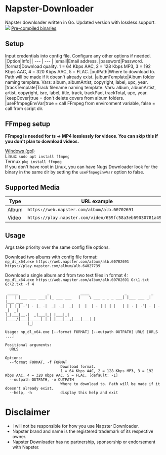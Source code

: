 # Napster-Downloader
Napster downloader written in Go.
Updated version with lossless support.
![](https://i.imgur.com/O7MSizK.png)
[Pre-compiled binaries](https://github.com/Sorrow446/Napster-Downloader/releases/latest)

## Setup
Input credentials into config file.
Configure any other options if needed.
|Option|Info|
| --- | --- |
|email|Email address.
|password|Password.
|format|Download quality. 1 = 64 Kbps AAC, 2 = 128 Kbps MP3, 3 = 192 Kbps AAC, 4 = 320 Kbps AAC, 5 = FLAC.
|outPath|Where to download to. Path will be made if it doesn't already exist.
|albumTemplate|Album folder naming template. Vars: album, albumArtist, copyright, label, upc, year.
|trackTemplate|Track filename naming template. Vars: album, albumArtist, artist, copyright, isrc, label, title, track, trackPad, trackTotal, upc, year.
|keepCover|true = don't delete covers from album folders.
|useFfmpegEnvVar|true = call FFmpeg from environment variable, false = call from script dir.

## FFmpeg setup
**FFmpeg is needed for ts -> MP4 losslessly for videos. You can skip this if you don't plan to download videos.**

[Windows (gpl)](https://github.com/BtbN/FFmpeg-Builds/releases)    
Linux: `sudo apt install ffmpeg`    
Termux `pkg install ffmpeg`    
If you don't have root in Linux, you can have Nugs Downloader look for the binary in the same dir by setting the `useFfmpegEnvVar` option to false.

## Supported Media
|Type|URL example|
| --- | --- |
|Album|`https://web.napster.com/album/alb.60702691`
|Video|`https://play.napster.com/video/659fc58a3eb69030781a4969`

## Usage
Args take priority over the same config file options.

Download two albums with config file format:   
`np_dl_x64.exe https://web.napster.com/album/alb.60702691 https://play.napster.com/album/alb.64027739`

Download a single album and from two text files in format 4:   
`np_dl_x64.exe https://web.napster.com/album/alb.60702691 G:\1.txt G:\2.txt -f 4`

```
 _____             _              ____                _           _
|   | |___ ___ ___| |_ ___ ___   |    \ ___ _ _ _ ___| |___ ___ _| |___ ___
| | | | .'| . |_ -|  _| -_|  _|  |  |  | . | | | |   | | . | .'| . | -_|  _|
|_|___|__,|  _|___|_| |___|_|    |____/|___|_____|_|_|_|___|__,|___|___|_|
          |_|

Usage: np_dl_x64.exe [--format FORMAT] [--outpath OUTPATH] URLS [URLS ...]

Positional arguments:
  URLS

Options:
  --format FORMAT, -f FORMAT
                         Download format.
                         1 = 64 Kbps AAC, 2 = 128 Kbps MP3, 3 = 192 Kbps AAC, 4 = 320 Kbps AAC, 5 = FLAC. [default: -1]
  --outpath OUTPATH, -o OUTPATH
                         Where to download to. Path will be made if it doesn't already exist.
  --help, -h             display this help and exit
  ```
   
# Disclaimer
- I will not be responsible for how you use Napster Downloader.    
- Napster brand and name is the registered trademark of its respective owner.    
- Napster Downloader has no partnership, sponsorship or endorsement with Napster.
